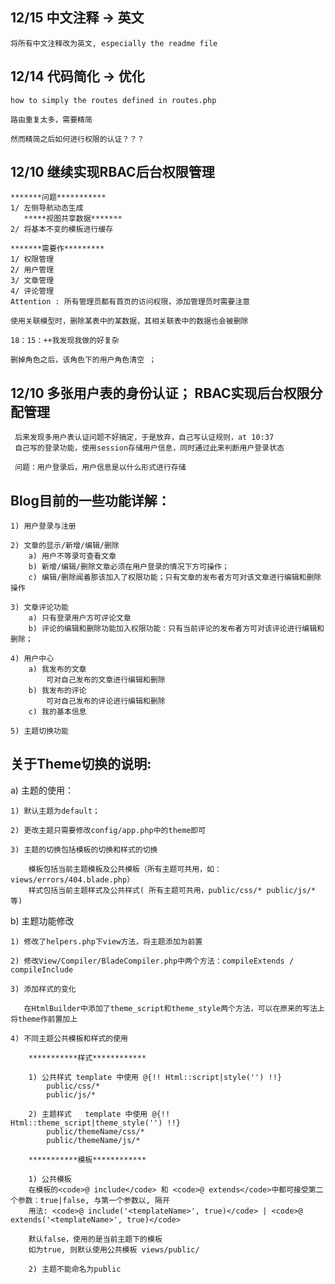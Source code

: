 12/15 中文注释 -> 英文
----------------------
    将所有中文注释改为英文, especially the readme file


12/14 代码简化 -> 优化
------------------------

    how to simply the routes defined in routes.php
    
    路由重复太多，需要精简
    
    然而精简之后如何进行权限的认证？？？

12/10 继续实现RBAC后台权限管理
-----------------------------
    *******问题***********
    1/ 左侧导航动态生成
       *****视图共享数据*******
    2/ 将基本不变的模板进行缓存

    *******需要作*********
    1/ 权限管理
    2/ 用户管理
    3/ 文章管理
    4/ 评论管理
    Attention : 所有管理员都有首页的访问权限，添加管理员时需要注意

    使用关联模型时，删除某表中的某数据，其相关联表中的数据也会被删除

    18：15：++我发现我做的好复杂

    删掉角色之后，该角色下的用户角色清空 ；

12/10 多张用户表的身份认证； RBAC实现后台权限分配管理
--------------------------------------------------
     后来发现多用户表认证问题不好搞定，于是放弃，自己写认证规则，at 10:37
     自己写的登录功能，使用session存储用户信息，同时通过此来判断用户登录状态
    
     问题：用户登录后，用户信息是以什么形式进行存储


Blog目前的一些功能详解：
-----------------------
    1) 用户登录与注册
    
    2) 文章的显示/新增/编辑/删除
        a) 用户不等录可查看文章
        b) 新增/编辑/删除文章必须在用户登录的情况下方可操作；
        c) 编辑/删除闻着那该加入了权限功能；只有文章的发布者方可对该文章进行编辑和删除操作
    
    3) 文章评论功能
        a) 只有登录用户方可评论文章
        b) 评论的编辑和删除功能加入权限功能：只有当前评论的发布者方可对该评论进行编辑和删除；
    
    4) 用户中心
        a) 我发布的文章
            可对自己发布的文章进行编辑和删除
        b) 我发布的评论
            可对自己发布的评论进行编辑和删除
        c) 我的基本信息
    
    5) 主题切换功能


关于Theme切换的说明:
-------------------
a) 主题的使用：

    1) 默认主题为default；

    2) 更改主题只需要修改config/app.php中的theme即可

    3) 主题的切换包括模板的切换和样式的切换

        模板包括当前主题模板及公共模板（所有主题可共用，如：views/errors/404.blade.php）
        样式包括当前主题样式及公共样式( 所有主题可共用，public/css/* public/js/* 等)

b) 主题功能修改

    1) 修改了helpers.php下view方法，将主题添加为前置

    2) 修改View/Compiler/BladeCompiler.php中两个方法：compileExtends / compileInclude

    3) 添加样式的变化

       在HtmlBuilder中添加了theme_script和theme_style两个方法，可以在原来的写法上将theme作前置加上

    4) 不同主题公共模板和样式的使用

        ***********样式************

        1) 公共样式 template 中使用 @{!! Html::script|style('') !!}
            public/css/*
            public/js/*

        2) 主题样式   template 中使用 @{!! Html::theme_script|theme_style('') !!}
            public/themeName/css/*
            public/themeName/js/*

        ***********模板************

        1) 公共模板
        在模板的<code>@ include</code> 和 <code>@ extends</code>中都可接受第二个参数：true|false, 与第一个参数以, 隔开
        用法: <code>@ include('<templateName>', true)</code> | <code>@ extends('<templateName>', true)</code>

        默认false，使用的是当前主题下的模板
        如为true, 则默认使用公共模板 views/public/

        2) 主题不能命名为public